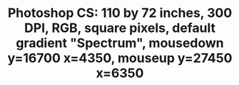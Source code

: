 ---
ee_id_thing: '140'
site: '1'
type: '2'
inv_num: 2010-046
url: 2010-046-photoshop-cs
title: 'Photoshop CS: 110 by 72 inches, 300 DPI, RGB, square pixels, default gradient
  "Spectrum", mousedown y=16700 x=4350, mouseup y=27450 x=6350'
year: '2010'
display_year: '2010'
medium: Chromogenic print
dims: 110 x 72 inches
pitch: ''
ps: ''
live_url: ''
related: ''
youtube: ''
related_code: ''
imgs: photoshop-cs-2010-046-full-cropped-database-ropac.jpg
subheading: ''
download: ''
add_credit: ''
commission: ''
layout: things-i-made
---